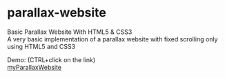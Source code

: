 # parallax-website
Basic Parallax Website With HTML5 &amp; CSS3  
A very basic implementation of a parallax website with fixed scrolling only using HTML5 and CSS3  
  
Demo: (CTRL+click on the link)  
<a href="https://emurillojr.github.io/parallax-website/" target="_blank">myParallaxWebsite</a>
